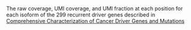 The raw coverage, UMI coverage, and UMI fraction at each position for each isoform of the 299 recurrent driver genes described in [Comprehensive Characterization of Cancer Driver Genes and Mutations](https://www.cell.com/cell/fulltext/S0092-8674(18)30237-X)
